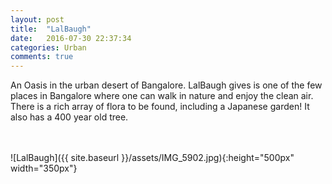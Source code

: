 ```yaml
---
layout: post
title:  "LalBaugh"
date:   2016-07-30 22:37:34
categories: Urban
comments: true
---
```

An Oasis in the urban desert of Bangalore. LalBaugh gives is one of the few places in Bangalore where one can walk in nature and enjoy the clean air. There is a rich array of flora to be found, including a Japanese garden! It also has a 400 year old tree.

<br><br>
![LalBaugh]({{ site.baseurl }}/assets/IMG_5902.jpg){:height="500px" width="350px"}
